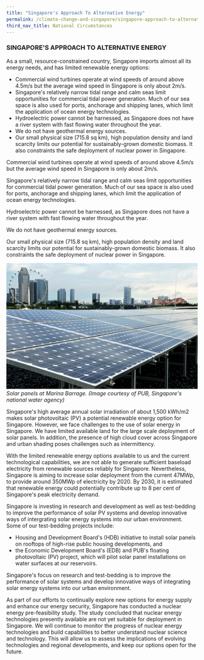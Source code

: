 ```yaml
---
title: "Singapore's Approach To Alternative Energy"
permalink: /climate-change-and-singapore/singapore-approach-to-alternative-energy/
third_nav_title: National Circumstances
---
```


### SINGAPORE'S APPROACH TO ALTERNATIVE ENERGY

As a small, resource-constrained country, Singapore imports almost all its energy needs, and has limited renewable energy options:

* Commercial wind turbines operate at wind speeds of around above 4.5m/s but the average wind speed in Singapore   is only about 2m/s.
* Singapore's relatively narrow tidal range and calm seas limit opportunities for commercial tidal power     generation. Much of our sea space is also used for ports, anchorage and shipping lanes, which limit the application of ocean energy technologies.
* Hydroelectric power cannot be harnessed, as Singapore does not have a river system with fast flowing water throughout the year.
* We do not have geothermal energy sources.
* Our small physical size (715.8 sq km), high population density and land scarcity limits our potential for sustainably-grown domestic biomass. It also constraints the safe deployment of nuclear power in Singapore.

Commercial wind turbines operate at wind speeds of around above 4.5m/s but the average wind speed in Singapore is only about 2m/s.

Singapore's relatively narrow tidal range and calm seas limit opportunities for commercial tidal power generation. Much of our sea space is also used for ports, anchorage and shipping lanes, which limit the application of ocean energy technologies.

Hydroelectric power cannot be harnessed, as Singapore does not have a river system with fast flowing water throughout the year.

We do not have geothermal energy sources.

Our small physical size (715.8 sq km), high population density and land scarcity limits our potential for sustainably-grown domestic biomass. It also constraints the safe deployment of nuclear power in Singapore.


![Singapore's Approach to Alternative Energy](/images/singapores-approach-to-alternative-energy.jpg "Singapore's Approach to Alternative Energy")
*Solar panels at Marina Barrage. (Image courtesy of PUB, Singapore's national water agency)*

Singapore's high average annual solar irradiation of about 1,500 kWh/m2 makes solar photovoltaic (PV) a potential renewable energy option for Singapore. However, we face challenges to the use of solar energy in Singapore. We have limited available land for the large scale deployment of solar panels. In addition, the presence of high cloud cover across Singapore and urban shading poses challenges such as intermittency.

With the limited renewable energy options available to us and the current technological capabilities, we are not able to generate sufficient baseload electricity from renewable sources reliably for Singapore. Nevertheless, Singapore is aiming to increase solar deployment from the current 47MWp, to provide around 350MWp of electricity by 2020. By 2030, it is estimated that renewable energy could potentially contribute up to 8 per cent of Singapore's peak electricity demand.

Singapore is investing in research and development as well as test-bedding to improve the performance of solar PV systems and develop innovative ways of intergrating solar energy systems into our urban environment. Some of our test-bedding projects include:

* Housing and Development Board's (HDB) initiative to install solar panels on rooftops of high-rise public housing developments, and
* the Economic Development Board's (EDB) and PUB's floating photovoltaic (PV) project, which will pilot solar panel installations on water surfaces at our reservoirs.

Singapore's focus on research and test-bedding is to improve the performance of solar systems and develop innovative ways of integrating solar energy systems into our urban environment.

As part of our efforts to continually explore new options for energy supply and enhance our energy security, Singapore has conducted a nuclear energy pre-feasibility study. The study concluded that nuclear energy technologies presently available are not yet suitable for deployment in Singapore. We will continue to monitor the progress of nuclear energy technologies and build capabilities to better understand nuclear science and technology. This will allow us to assess the implications of evolving technologies and regional developments, and keep our options open for the future.